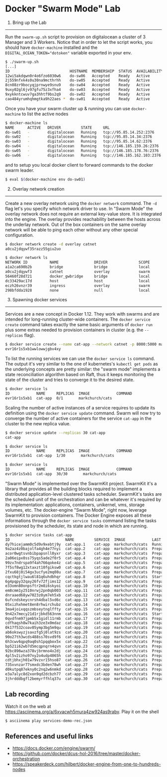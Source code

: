 Docker "Swarm Mode" Lab
=======================

1. Bring up the Lab
-------------------

Run the `swarm-up.sh` script to provision on digitalocean a cluster
of 3 Manager and 3 Workers.
Notice that in order to let the script works, you should have
`docker-machine` installed and the `DIGITAL_OCEAN_TOKEN="dotoken"` variable
exported in your env.

```bash
$ ./swarm-up.sh
[...]
ID                           HOSTNAME  MEMBERSHIP  STATUS  AVAILABILITY  MANAGER STATUS
12wi5akdqwn0r4o6fzo6030w6    do-sw06   Accepted    Ready   Active
2j559nfxk4s0u30na9mcthrhh    do-sw05   Accepted    Ready   Active
8cn08zr9bocyqjprnwye9snu9    do-sw04   Accepted    Ready   Active
9uxy02gl6jv97gfu75z3xfha4    do-sw03   Accepted    Ready   Active        Reachable
9xykkntcwuv7ga3hhtf9bs2q9    do-sw02   Accepted    Ready   Active        Reachable
cao484yrumhqhmgtka9h22aes *  do-sw01   Accepted    Ready   Active        Leader
```

Once you have your swarm cluster up & running you can use `docker-machine`
to list the active nodes

```bash
$ docker-machine ls
NAME      ACTIVE   DRIVER         STATE     URL                          SWARM   DOCKER        ERRORS
do-sw01   -        digitalocean   Running   tcp://95.85.14.252:2376              v1.12.0-rc3
do-sw02   -        digitalocean   Running   tcp://95.85.14.34:2376               v1.12.0-rc3
do-sw03   -        digitalocean   Running   tcp://95.85.14.62:2376               v1.12.0-rc3
do-sw04   -        digitalocean   Running   tcp://146.185.159.26:2376            v1.12.0-rc3
do-sw05   -        digitalocean   Running   tcp://146.185.178.76:2376            v1.12.0-rc3
do-sw06   -        digitalocean   Running   tcp://146.185.162.103:2376           v1.12.0-rc3
```

and to setup you local docker client to forward commands to the docker swarm leader.

```bash
$ eval $(docker-machine env do-sw01)
```

2. Overlay network creation
---------------------------

Create a new overlay network using the `docker network` command.
The `-d` flag let's you specify which network driver to use.
In "Swarm Mode" the overlay network does not require an external key-value store.
It is integrated into the engine.
The overlay provides reachability between the hosts across the underlay network.
Out of the box containers on the same overlay network will be able to ping
each other without any other special configuration.

```bash
$ docker network create -d overlay catnet
a0cu2jdqywf35razz55giu2uo

$ docker network ls
NETWORK ID          NAME                DRIVER              SCOPE
a1a2ca690b2b        bridge              bridge              local
a0cu2jdqywf3        catnet              overlay             swarm
56460f28d721        docker_gwbridge     bridge              local
dc33429ac17d        host                host                local
eczh26vnzr39        ingress             overlay             swarm
298bfdda1928        none                null                local
```

3. Spawning docker services
---------------------------

Services are a new concept in Docker 1.12.
They work with swarms and are intended for long-running cluster-wide containers.
The `docker service create` command takes exactly the same basic arguments of
`docker run` plus some extras needed to provision containers in cluster
(e.g. the `--replicas` flag).

```bash
$ docker service create --name cat-app --network catnet -p 8000:5000 markchurch/cats
evr16r1s5xb1wwlowwjgbv4xy
```

To list the running services we can use the `docker service ls` command.
The output it's very similar to the one of kubernetes's `kubectl get pods`
as the underlying concepts are pretty similar: the "swarm mode"
implements a state reconciliation algorithm based on Raft, thus it
keeps monitoring the state of the cluster and tries to converge it
to the desired state.

```bash
$ docker service ls
ID            NAME     REPLICAS  IMAGE            COMMAND
evr16r1s5xb1  cat-app  0/1       markchurch/cats
```

Scaling the number of active instances of a service requires to update
its definition using the `docker service update` command.
Swarm will now try to converge the number of active containers for the service
`cat-app` in the cluster to the new replica value.

```bash
$ docker service update --replicas 30 cat-app
cat-app

$ docker service ls
ID            NAME     REPLICAS  IMAGE            COMMAND
evr16r1s5xb1  cat-app  1/30       markchurch/cats

$ docker service ls
ID            NAME     REPLICAS  IMAGE            COMMAND
evr16r1s5xb1  cat-app  30/30       markchurch/cats
```

"Swarm Mode" is implemented over the SwarmKit project.
SwarmKit it's a library that provides all the building blocks required
to implement a distributed application-level clustered tasks scheduler.
SwarmKit's tasks are the scheduled unit of the orchestration and
can be whatever it's required by its implementation:
applications, containers, unikernel, vms, storage volumes, etc.
The docker-engine "Swarm Mode", right now, leverage SwarmKit to provision
containers.
The Docker Engine exposes all these informations through the
`docker service tasks` command listing the tasks provisioned by the scheduler,
its state and node in which are running.

```bash
$ docker service tasks cat-app
ID                         NAME         SERVICE  IMAGE            LAST STATE              DESIRED STATE  NODE
dy7hicejamm0c5d9v9xebtj9y  cat-app.1    cat-app  markchurch/cats  Running About a minute  Running        do-sw01
9a2az4z0bajolfa4gh4e77nyi  cat-app.2    cat-app  markchurch/cats  Preparing 2 seconds     Running        do-sw04
acor0wgtsvnbibpapsnll0yxr  cat-app.3    cat-app  markchurch/cats  Preparing 2 seconds     Running        do-sw06
2a06eipx0ss75yqs5ade2f0r5  cat-app.4    cat-app  markchurch/cats  Preparing 2 seconds     Running        do-sw05
99zv7ndrspa9f4ah766qoke4z  cat-app.5    cat-app  markchurch/cats  Preparing 2 seconds     Running        do-sw06
7f5sf8wg12xtaxzt10fgiksw0  cat-app.6    cat-app  markchurch/cats  Preparing 2 seconds     Running        do-sw05
2fxu68j0i54gv3ucfye2mq08u  cat-app.7    cat-app  markchurch/cats  Preparing 2 seconds     Running        do-sw03
cqctkgtjlwau6l81q6uhdbhqr  cat-app.8    cat-app  markchurch/cats  Starting 2 seconds      Running        do-sw01
6g4pqpy32qay26fv72fjims12  cat-app.9    cat-app  markchurch/cats  Preparing 2 seconds     Running        do-sw03
e33omn80onpsftr2m8i6skyoi  cat-app.10   cat-app  markchurch/cats  Preparing 2 seconds     Running        do-sw01
em8cmm1y2510nrwj2pn0qb003  cat-app.11   cat-app  markchurch/cats  Preparing 2 seconds     Running        do-sw01
dnraaed68yw7023z0ym7eh5xb  cat-app.12   cat-app  markchurch/cats  Preparing 2 seconds     Running        do-sw02
6ufcndskeycnrsh4dbal5vd6c  cat-app.13   cat-app  markchurch/cats  Preparing 2 seconds     Running        do-sw05
05xizhxhmet8en8rhwirchubz  cat-app.14   cat-app  markchurch/cats  Preparing 2 seconds     Running        do-sw05
3ma4joixqqszmbseytnglffty  cat-app.15   cat-app  markchurch/cats  Preparing 2 seconds     Running        do-sw04
9n42x7mecy21d1rjbkd563nnm  cat-app.16   cat-app  markchurch/cats  Starting 2 seconds      Running        do-sw01
0qvdfnm97jpmb5x1gidl11rmb  cat-app.17   cat-app  markchurch/cats  Preparing 2 seconds     Running        do-sw02
cdfhaqsh8w7kaih3ze3x0mdaz  cat-app.18   cat-app  markchurch/cats  Preparing 2 seconds     Running        do-sw04
0k17f532coav05ymp3bg5m9qu  cat-app.19   cat-app  markchurch/cats  Preparing 2 seconds     Running        do-sw02
ab6okswyzjsavzfg5j0lat9zs  cat-app.20   cat-app  markchurch/cats  Preparing 2 seconds     Running        do-sw02
90o27th3wcds488ss70svd9f6  cat-app.21   cat-app  markchurch/cats  Preparing 2 seconds     Running        do-sw03
6h3cwv6qpq9aq0sh1pqqbox5x  cat-app.22   cat-app  markchurch/cats  Preparing 2 seconds     Running        do-sw06
bp521i62wb7d5mcqpnqrn4qvn  cat-app.23   cat-app  markchurch/cats  Preparing 2 seconds     Running        do-sw03
92bc896wza378vjbrmno4x2dj  cat-app.24   cat-app  markchurch/cats  Preparing 2 seconds     Running        do-sw01
4pl5v2izho97ny2o4udp4065h  cat-app.25   cat-app  markchurch/cats  Preparing 2 seconds     Running        do-sw01
cdtjbhxjh01w79vzxr15hso87  cat-app.26   cat-app  markchurch/cats  Preparing 2 seconds     Running        do-sw01
735xvnzar77smxdc3bden78wh  cat-app.27   cat-app  markchurch/cats  Preparing 2 seconds     Running        do-sw06
d0kutpq87ekny0c2nq2w6nmkd  cat-app.28   cat-app  markchurch/cats  Preparing 2 seconds     Running        do-sw02
e3a7alyc8d2xon9qd2dcbzh77  cat-app.29   cat-app  markchurch/cats  Preparing 2 seconds     Running        do-sw01
3jhrdddbgfl2bemyrffhlq37u  cat-app.30   cat-app  markchurch/cats  Preparing 2 seconds     Running        do-sw03
```

Lab recording
-------------

Watch it on the web at https://asciinema.org/a/6xvacwh5mura4zw924as9rabv.
Play it on the shell

```bash
$ asciinema play services-demo-rec.json
```

References and useful links
---------------------------

- https://docs.docker.com/engine/swarm/
- https://github.com/docker/dcus-hol-2016/tree/master/docker-orchestration
- https://speakerdeck.com/hilbert/docker-engine-from-one-to-hundreds-nodes
